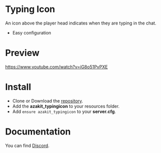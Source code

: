 # Typing Icon
An icon above the player head indicates when they are typing in the chat.

* Easy configuration

# Preview
https://www.youtube.com/watch?v=iG8o51PvPXE

# Install
- Clone or Download the [repository](https://github.com/AzakitHU/azakit_typingicon).
- Add the **azakit_typingicon** to your resources folder.
- Add `ensure azakit_typingicon` to your **server.cfg**.

# Documentation
You can find [Discord](https://discord.gg/DmsF6DbCJ9).
